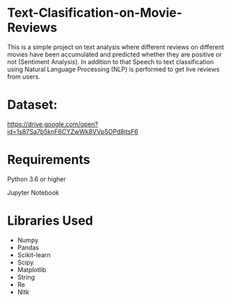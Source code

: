 # Text-Clasification-on-Movie-Reviews
This is a simple project on text analysis where different reviews on different movies have been accumulated and predicted whether they are positive or not (Sentiment Analysis). In addition to that Speech to text classification using Natural Language Processing (NLP) is performed to get live reviews from users.

# Dataset:
https://drive.google.com/open?id=1s87Sa7b5knF6CYZwWk8VVp5OPd8jtsF6

# Requirements
Python 3.6 or higher

Jupyter Notebook

# Libraries Used
- Numpy
- Pandas
- Scikit-learn
- Scipy
- Matplotlib
- String
- Re
- Nltk
